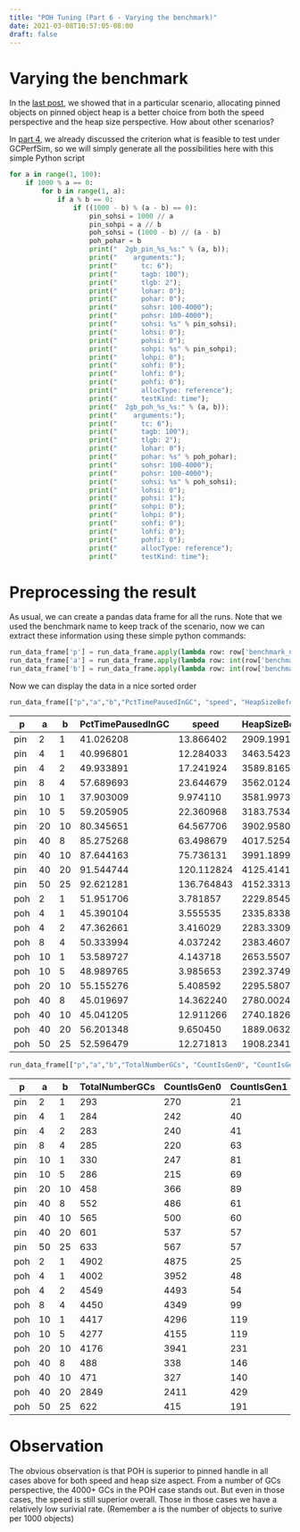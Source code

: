 ```yaml
---
title: "POH Tuning (Part 6 - Varying the benchmark)"
date: 2021-03-08T10:57:05-08:00
draft: false
---
```


# Varying the benchmark
In the [last post](../poh-tuning-5/), we showed that in a particular scenario, allocating pinned objects on pinned object heap is a better choice from both the speed perspective and the heap size perspective. How about other scenarios?

In [part 4](../poh-tuning-4), we already discussed the criterion what is feasible to test under GCPerfSim, so we will simply generate all the possibilities here with this simple Python script

```py
for a in range(1, 100):
    if 1000 % a == 0:
        for b in range(1, a):
            if a % b == 0:
                if ((1000 - b) % (a - b) == 0):
                    pin_sohsi = 1000 // a
                    pin_sohpi = a // b
                    poh_sohsi = (1000 - b) // (a - b)
                    poh_pohar = b
                    print("  2gb_pin_%s_%s:" % (a, b));
                    print("    arguments:");
                    print("      tc: 6");
                    print("      tagb: 100");
                    print("      tlgb: 2");
                    print("      lohar: 0");
                    print("      pohar: 0");
                    print("      sohsr: 100-4000");
                    print("      pohsr: 100-4000");
                    print("      sohsi: %s" % pin_sohsi);
                    print("      lohsi: 0");
                    print("      pohsi: 0");
                    print("      sohpi: %s" % pin_sohpi);
                    print("      lohpi: 0");
                    print("      sohfi: 0");
                    print("      lohfi: 0");
                    print("      pohfi: 0");
                    print("      allocType: reference");
                    print("      testKind: time");
                    print("  2gb_poh_%s_%s:" % (a, b));
                    print("    arguments:");
                    print("      tc: 6");
                    print("      tagb: 100");
                    print("      tlgb: 2");
                    print("      lohar: 0");
                    print("      pohar: %s" % poh_pohar);
                    print("      sohsr: 100-4000");
                    print("      pohsr: 100-4000");
                    print("      sohsi: %s" % poh_sohsi);
                    print("      lohsi: 0");
                    print("      pohsi: 1");
                    print("      sohpi: 0");
                    print("      lohpi: 0");
                    print("      sohfi: 0");
                    print("      lohfi: 0");
                    print("      pohfi: 0");
                    print("      allocType: reference");
                    print("      testKind: time");
```

# Preprocessing the result
As usual, we can create a pandas data frame for all the runs. Note that we used the benchmark name to keep track of the scenario, now we can extract these information using these simple python commands:

```py
run_data_frame['p'] = run_data_frame.apply(lambda row: row['benchmark_name'].split('_')[1], axis=1)
run_data_frame['a'] = run_data_frame.apply(lambda row: int(row['benchmark_name'].split('_')[2]), axis=1)
run_data_frame['b'] = run_data_frame.apply(lambda row: int(row['benchmark_name'].split('_')[3]), axis=1)
```

Now we can display the data in a nice sorted order

```py
run_data_frame[["p","a","b","PctTimePausedInGC", "speed", "HeapSizeBeforeMB_Mean", "HeapSizeAfterMB_Mean"]].sort_values(["p","a","b"])
```

|p  |a |b |PctTimePausedInGC|speed     |HeapSizeBeforeMB_Mean|HeapSizeAfterMB_Mean|
|---|--|--|-----------------|----------|---------------------|--------------------|
|pin|2 |1 |41.026208        |13.866402 |2909.199133          |2909.070073         |
|pin|4 |1 |40.996801        |12.284033 |3463.542373          |3463.398389         |
|pin|4 |2 |49.933891        |17.241924 |3589.816502          |3589.782947         |
|pin|8 |4 |57.689693        |23.644679 |3562.012412          |3562.028666         |
|pin|10|1 |37.903009        |9.974110  |3581.997371          |3581.919437         |
|pin|10|5 |59.205905        |22.360968 |3183.753481          |3182.977681         |
|pin|20|10|80.345651        |64.567706 |3902.958089          |3902.755635         |
|pin|40|8 |85.275268        |63.498679 |4017.525417          |4017.429858         |
|pin|40|10|87.644163        |75.736131 |3991.189973          |3991.090571         |
|pin|40|20|91.544744        |120.112824|4125.414157          |4125.391582         |
|pin|50|25|92.621281        |136.764843|4152.331355          |4152.325399         |
|poh|2 |1 |51.951706        |3.781857  |2229.854581          |2262.198264         |
|poh|4 |1 |45.390104        |3.555535  |2335.833893          |2362.571388         |
|poh|4 |2 |47.362661        |3.416029  |2283.330958          |2369.388038         |
|poh|8 |4 |50.333994        |4.037242  |2383.460738          |2578.549332         |
|poh|10|1 |53.589727        |4.143718  |2653.550769          |2684.079599         |
|poh|10|5 |48.989765        |3.985653  |2392.374988          |2635.762941         |
|poh|20|10|55.155276        |5.408592  |2295.580731          |2796.314600         |
|poh|40|8 |45.019697        |14.362240 |2780.002428          |2975.107003         |
|poh|40|10|45.041205        |12.911266 |2740.182679          |3042.987936         |
|poh|40|20|56.201348        |9.650450  |1889.063288          |2694.295634         |
|poh|50|25|52.596479        |12.271813 |1908.234109          |2592.491218         |

```py
run_data_frame[["p","a","b","TotalNumberGCs", "CountIsGen0", "CountIsGen1", "CountIsBackground", "CountIsBlockingGen2"]].sort_values(["p","a","b"])
```

|p  |a |b |TotalNumberGCs|CountIsGen0|CountIsGen1|CountIsBackground|CountIsBlockingGen2|
|---|--|--|--------------|-----------|-----------|-----------------|-------------------|
|pin|2 |1 |293           |270        |21         |0                |2                  |
|pin|4 |1 |284           |242        |40         |0                |2                  |
|pin|4 |2 |283           |240        |41         |0                |2                  |
|pin|8 |4 |285           |220        |63         |0                |2                  |
|pin|10|1 |330           |247        |81         |0                |2                  |
|pin|10|5 |286           |215        |69         |0                |2                  |
|pin|20|10|458           |366        |89         |0                |3                  |
|pin|40|8 |552           |486        |61         |0                |5                  |
|pin|40|10|565           |500        |60         |0                |5                  |
|pin|40|20|601           |537        |57         |0                |7                  |
|pin|50|25|633           |567        |57         |0                |9                  |
|poh|2 |1 |4902          |4875       |25         |0                |2                  |
|poh|4 |1 |4002          |3952       |48         |0                |2                  |
|poh|4 |2 |4549          |4493       |54         |0                |2                  |
|poh|8 |4 |4450          |4349       |99         |0                |2                  |
|poh|10|1 |4417          |4296       |119        |0                |2                  |
|poh|10|5 |4277          |4155       |119        |0                |3                  |
|poh|20|10|4176          |3941       |231        |0                |4                  |
|poh|40|8 |488           |338        |146        |0                |4                  |
|poh|40|10|471           |327        |140        |0                |4                  |
|poh|40|20|2849          |2411       |429        |0                |9                  |
|poh|50|25|622           |415        |191        |0                |16                 |

# Observation
The obvious observation is that POH is superior to pinned handle in all cases above for both speed and heap size aspect. From a number of GCs perspective, the 4000+ GCs in the POH case stands out. But even in those cases, the speed is still superior overall. Those in those cases we have a relatively low surivial rate. (Remember a is the number of objects to surive per 1000 objects)
